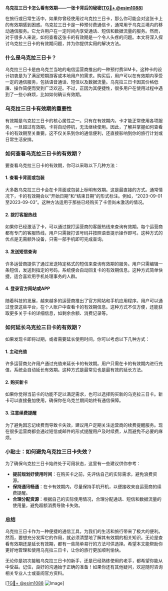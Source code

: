 **乌克拉三日卡怎么看有效期——一张卡背后的秘密[[TG💪+ @esim1088](https://t.me/s/esim1088)]**

在旅行或日常生活中，如果你曾经使用过乌克拉三日卡，那么你可能会对这张卡上的有效期感到困惑。乌克拉三日卡是一种预付费通信卡，通常用于乌克兰境内的移动通信服务。它允许用户在一定时间内享受通话、短信和数据流量的服务。然而，对于很多人来说，如何查看这张卡的有效期是一个令人头疼的问题。本文将深入探讨乌克拉三日卡的有效期问题，并为你提供实用的解决方法。

### 什么是乌克拉三日卡？

乌克拉三日卡是由乌克兰当地的电信运营商推出的一种预付费SIM卡。这种卡的设计初衷是为了满足短期游客或本地用户的需求。购买后，用户可以在有效期内享受一定的通信服务，包括语音通话、短信以及数据流量。乌克拉三日卡因其价格低廉、操作简便而受到广泛欢迎。不过，正因为其便捷性，很多用户在使用过程中遇到了一些小麻烦，比如如何确认有效期。

### 乌克拉三日卡有效期的重要性

有效期是乌克拉三日卡的核心属性之一。只有在有效期内，卡才能正常使用各项服务。一旦超过有效期，卡将自动停机，无法继续使用。因此，了解并掌握如何查看卡的有效期至关重要。这不仅关系到你的通信便利，还直接影响到你的旅行计划或日常生活安排。

### 如何查看乌克拉三日卡的有效期？

要查看乌克拉三日卡的有效期，你可以采取以下几种方法：

#### 1. 查看卡背面或包装

大多数乌克拉三日卡会在卡背面或包装上标明有效期。这是最直接的方式。通常情况下，卡的有效期会以“开始日期”和“结束日期”的形式标注。例如，“2023-09-01至2023-09-03”。这种方法适用于那些已经购买了卡但尚未激活的情况。

#### 2. 拨打客服热线

如果你已经激活了卡，可以通过拨打运营商的客服热线来查询有效期。每个运营商都有专门的客服热线，用户只需拨打该号码并按照语音提示操作即可。这种方式的优点是无需额外设备，只需一部手机即可完成查询。

#### 3. 发送短信查询

许多运营商提供了通过发送特定格式的短信来查询有效期的服务。用户只需编辑一条短信，发送到指定的号码，系统便会自动回复卡的有效期信息。这种方式简单快捷，适合喜欢用手机处理事务的人群。

#### 4. 登录官方网站或APP

随着科技的发展，越来越多的运营商推出了官方网站和手机应用程序。用户可以通过登录这些平台，在个人账户中查看卡的有效期信息。这种方式不仅方便，还能获取更多关于卡的详细信息，如剩余余额、消费记录等。

### 如何延长乌克拉三日卡的有效期？

如果发现卡即将过期，或者需要延长使用时间，你可以考虑以下几种方式：

#### 1. 主动充值

许多运营商允许用户通过充值来延长卡的有效期。用户只需在卡的有效期内进行充值，系统会自动延长有效期。这种方式是最常见也是最有效的延长方法。

#### 2. 购买新卡

如果你觉得当前卡的功能不足以满足需求，也可以选择购买新的乌克拉三日卡。新卡可以直接叠加使用，确保你在乌克兰期间始终有通信保障。

#### 3. 注意续费提醒

为了避免因忘记续费而导致卡失效，建议用户定期关注运营商的续费提醒服务。现在很多运营商都会通过短信或邮件的形式提醒用户及时续费，从而避免不必要的麻烦。

### 小贴士：如何避免乌克拉三日卡失效？

为了确保乌克拉三日卡始终处于可用状态，这里有一些建议供你参考：

- **提前规划好使用时间**：在购买卡之前，先评估自己的实际需求，避免浪费资源。
- **保持通讯畅通**：在卡有效期内，尽量保持手机开机，以便接收来自运营商的续费提醒。
- **合理分配资源**：根据自己的实际使用情况，合理分配通话、短信和数据流量的使用量，避免超额消费导致卡失效。

### 总结

乌克拉三日卡作为一种便捷的通信工具，为我们的生活和旅行带来了极大的便利。然而，要想充分发挥它的作用，就必须清楚地了解其有效期的相关知识。无论是查看有效期还是延长有效期，都有一些简单易行的方法可供选择。希望本文能帮助你更好地管理和使用乌克拉三日卡，让你的旅行更加顺利愉快。

无论你是初次接触乌克拉三日卡的新手，还是已经熟练使用的老手，都希望你能从中受益。记住，良好的沟通始于正确的准备！如果你还有其他疑问，欢迎随时咨询相关专业人士或查阅官方资料。

[[TG💪+ @esim1088](https://t.me/s/esim1088) ![Image](https://i.postimg.cc/4NQfJmqS/Snipaste-2025-05-13-00-14-12.png)]